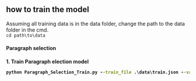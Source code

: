 ## how to train the model  

  Assuming all training data is in the data folder, change the path to the data folder in the cmd.  
  `cd path\to\data`  

<h4> Paragraph selection <h4>
1. Train Paragraph election model  
  
  ```cmd
python Paragraph_Selection_Train.py --train_file .\data\train.json --validation_file .\data\valid.json --test_file .\data\test.json --output_dir .\data\result\ --model_name_or_path "hfl/chinese-macbert-base"

   

   
